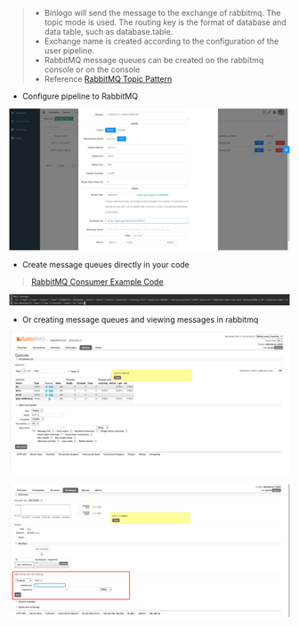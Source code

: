 > - Binlogo will send the message to the exchange of rabbitmq. The topic mode is used. The routing key is the format of database and data table, such as database.table.
> - Exchange name is created according to the configuration of the user pipeline.
> - RabbitMQ message queues can be created on the rabbitmq console or on the console
> - Reference [RabbitMQ Topic Pattern](https://www.rabbitmq.com/tutorials/tutorial-five-go.html)

- Configure pipeline to RabbitMQ

![avatar](/docs/wiki/assets/pic/config_output_rabbit.en.png)

- Create message queues directly in your code

> [RabbitMQ Consumer Example Code](https://github.com/jin06/binlogo/tree/master/examples/rabbitmq/main.go)

![avatar](/docs/wiki/assets/pic/config_output_rabbit2.png)

- Or creating message queues and viewing messages in rabbitmq

![avatar](/docs/wiki/assets/pic/config_output_rabbit3.png)

![avatar](/docs/wiki/assets/pic/config_output_rabbit4.png)









